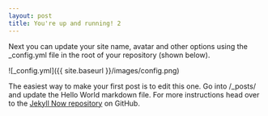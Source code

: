 ```yaml
---
layout: post
title: You're up and running! 2
---
```


Next you can update your site name, avatar and other options using the _config.yml file in the root of your repository (shown below).


![_config.yml]({{ site.baseurl }}/images/config.png)

The easiest way to make your first post is to edit this one. Go into /_posts/ and update the Hello World markdown file. For more instructions head over to the [Jekyll Now repository](https://github.com/barryclark/jekyll-now) on GitHub.